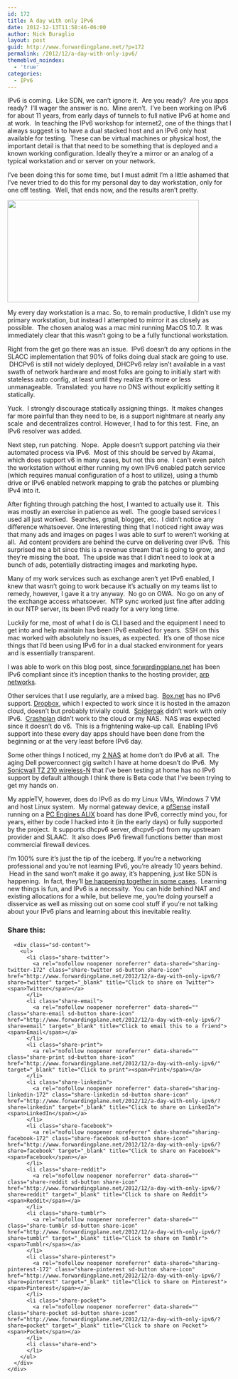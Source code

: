 ```yaml
---
id: 172
title: A day with only IPv6
date: 2012-12-13T11:58:46-06:00
author: Nick Buraglio
layout: post
guid: http://www.forwardingplane.net/?p=172
permalink: /2012/12/a-day-with-only-ipv6/
themeblvd_noindex:
  - 'true'
categories:
  - IPv6
---
```

IPv6 is coming.  Like SDN, we can&#8217;t ignore it.  Are you ready?  Are you apps ready?  I&#8217;ll wager the answer is no.  Mine aren&#8217;t.  I&#8217;ve been working on IPv6 for about 11 years, from early days of tunnels to full native IPv6 at home and at work.  In teaching the IPv6 workshop for internet2, one of the things that I always suggest is to have a dual stacked host and an IPv6 only host available for testing.  These can be virtual machines or physical host, the important detail is that that need to be something that is deployed and a known working configuration. Ideally they&#8217;re a mirror or an analog of a typical workstation and or server on your network.

I&#8217;ve been doing this for some time, but I must admit I&#8217;m a little ashamed that I&#8217;ve never tried to do this for my personal day to day workstation, only for one off testing.  Well, that ends now, and the results aren&#8217;t pretty.

[<img class="aligncenter size-full wp-image-258" title="noipv4" src="http://www.forwardingplane.net/wp-content/uploads/2012/12/noipv42.png" alt="" width="431" height="230" srcset="http://www.forwardingplane.net/wp-content/uploads/2012/12/noipv42.png 431w, http://www.forwardingplane.net/wp-content/uploads/2012/12/noipv42-300x160.png 300w" sizes="(max-width: 431px) 100vw, 431px" />](http://www.forwardingplane.net/wp-content/uploads/2012/12/noipv42.png)

<p style="text-align: center;">
  <p>
    My every day workstation is a mac. So, to remain productive, I didn&#8217;t use my primary workstation, but instead I attempted to mirror it as closely as possible.  The chosen analog was a mac mini running MacOS 10.7.  It was immediately clear that this wasn&#8217;t going to be a fully functional workstation.
  </p>
  
  <p>
    Right from the get go there was an issue.  IPv6 doesn&#8217;t do any options in the SLACC implementation that 90% of folks doing dual stack are going to use.  DHCPv6 is still not widely deployed, DHCPv6 relay isn&#8217;t available in a vast swath of network hardware and most folks are going to initially start with stateless auto config, at least until they realize it&#8217;s more or less unmanageable.  Translated: you have no DNS without explicitly setting it statically.
  </p>
  
  <p>
    Yuck.  I strongly discourage statically assigning things.  It makes changes far more painful than they need to be, is a support nightmare at nearly any scale  and decentralizes control. However, I had to for this test.  Fine, an IPv6 resolver was added.
  </p>
  
  <p>
    Next step, run patching.  Nope.  Apple doesn&#8217;t support patching via their automated process via IPv6.  Most of this should be served by Akamai, which does support v6 in many cases, but not this one.  I can&#8217;t even patch the workstation without either running my own IPv6 enabled patch service (which requires manual configuration of a host to utilize), using a thumb drive or IPv6 enabled network mapping to grab the patches or plumbing IPv4 into it.
  </p>
  
  <p>
    After fighting through patching the host, I wanted to actually use it.  This was mostly an exercise in patience as well.  The google based services I used all just worked.  Searches, gmail, blogger, etc.  I didn&#8217;t notice any difference whatsoever. One interesting thing that I noticed right away was that many ads and images on pages I was able to surf to weren&#8217;t working at all.  Ad content providers are behind the curve on delivering over IPv6.  This surprised me a bit since this is a revenue stream that is going to grow, and they&#8217;re missing the boat.  The upside was that I didn&#8217;t need to look at a bunch of ads, potentially distracting images and marketing hype.
  </p>
  
  <p>
    Many of my work services such as exchange aren&#8217;t yet IPv6 enabled, I knew that wasn&#8217;t going to work because it&#8217;s actually on my teams list to remedy, however, I gave it a try anyway.  No go on OWA.  No go on any of the exchange access whatsoever.  NTP sync worked just fine after adding in our NTP server, its been IPv6 ready for a very long time.
  </p>
  
  <p>
    Luckily for me, most of what I do is CLI based and the equipment I need to get into and help maintain has been IPv6 enabled for years.  SSH on this mac worked with absolutely no issues, as expected.  It&#8217;s one of those nice things that I&#8217;d been using IPv6 for in a dual stacked environment for years and is essentially transparent.
  </p>
  
  <p>
    I was able to work on this blog post, since<a href="http://www.forwardingplane.net"> forwardingplane.net</a> has been IPv6 compliant since it&#8217;s inception thanks to the hosting provider, <a href="http://www.arpnetworks.com">arp networks</a>.
  </p>
  
  <p>
    Other services that I use regularly, are a mixed bag.  <a href="http://www.box.net">Box.net</a> has no IPv6 support. <a href="http://www.dropbox.com">Dropbox</a>, which I expected to work since it is hosted in the amazon cloud, doesn&#8217;t but probably trivially could.  <a href="https://spideroak.com">Spideroak</a> didn&#8217;t work with only IPv6.  <a href="http://www.crashplan.com">Crashplan</a> didn&#8217;t work to the cloud or my NAS.  NAS was expected since it doesn&#8217;t do v6.  This is a frightening wake-up call.  Enabling IPv6 support into these every day apps should have been done from the beginning or at the very least before IPv6 day.
  </p>
  
  <p>
    Some other things I noticed, my <a href="http://www.amazon.com/D-Link-DNS-343-Network-Attached-Enclosure/dp/B0019VSU88">2 NAS</a> at home don&#8217;t do IPv6 at all.  The aging Dell powerconnect gig switch I have at home doesn&#8217;t do IPv6.  My <a href="http://o-www.sonicwall.com/us/en/products/TZ_210.html">Sonicwall TZ 210 wireless-N</a> that I&#8217;ve been testing at home has no IPv6 support by default although I think there is Beta code that I&#8217;ve been trying to get my hands on.
  </p>
  
  <p>
    My appleTV, however, does do IPv6 as do my Linux VMs, Windows 7 VM and host Linux system.  My normal gateway device, a <a href="http://www.pfsense.org">pfSense</a> install running on a <a href="http://pcengines.ch/alix.htm">PC Engines ALIX</a> board has done IPv6, correctly mind you, for years, either by code I hacked into it (in the early days) or fully supported by the project.  It supports dhcpv6 server, dhcpv6-pd from my upstream provider and SLAAC.  It also does IPv6 firewall functions better than most commercial firewall devices.
  </p>
  
  <p>
    I&#8217;m 100% sure it&#8217;s just the tip of the iceberg. If you&#8217;re a networking professional and you&#8217;re not learning IPv6, you&#8217;re already 10 years behind.  Head in the sand won&#8217;t make it go away, it&#8217;s happening, just like SDN is happening.  In fact, they&#8217;ll <a href="http://www.openflow.org/wk/index.php/OpenFlow_1_2_proposal#IPv6_support">be happening together in some cases</a>.  Learning new things is fun, and IPv6 is a necessity.  You can hide behind NAT and existing allocations for a while, but believe me, you&#8217;re doing yourself a disservice as well as missing out on some cool stuff if you&#8217;re not talking about your IPv6 plans and learning about this inevitable reality.
  </p>
  
  <div class="sharedaddy sd-sharing-enabled">
    <div class="robots-nocontent sd-block sd-social sd-social-icon-text sd-sharing">
      <h3 class="sd-title">
        Share this:
      </h3>
      
      <div class="sd-content">
        <ul>
          <li class="share-twitter">
            <a rel="nofollow noopener noreferrer" data-shared="sharing-twitter-172" class="share-twitter sd-button share-icon" href="http://www.forwardingplane.net/2012/12/a-day-with-only-ipv6/?share=twitter" target="_blank" title="Click to share on Twitter"><span>Twitter</span></a>
          </li>
          <li class="share-email">
            <a rel="nofollow noopener noreferrer" data-shared="" class="share-email sd-button share-icon" href="http://www.forwardingplane.net/2012/12/a-day-with-only-ipv6/?share=email" target="_blank" title="Click to email this to a friend"><span>Email</span></a>
          </li>
          <li class="share-print">
            <a rel="nofollow noopener noreferrer" data-shared="" class="share-print sd-button share-icon" href="http://www.forwardingplane.net/2012/12/a-day-with-only-ipv6/" target="_blank" title="Click to print"><span>Print</span></a>
          </li>
          <li class="share-linkedin">
            <a rel="nofollow noopener noreferrer" data-shared="sharing-linkedin-172" class="share-linkedin sd-button share-icon" href="http://www.forwardingplane.net/2012/12/a-day-with-only-ipv6/?share=linkedin" target="_blank" title="Click to share on LinkedIn"><span>LinkedIn</span></a>
          </li>
          <li class="share-facebook">
            <a rel="nofollow noopener noreferrer" data-shared="sharing-facebook-172" class="share-facebook sd-button share-icon" href="http://www.forwardingplane.net/2012/12/a-day-with-only-ipv6/?share=facebook" target="_blank" title="Click to share on Facebook"><span>Facebook</span></a>
          </li>
          <li class="share-reddit">
            <a rel="nofollow noopener noreferrer" data-shared="" class="share-reddit sd-button share-icon" href="http://www.forwardingplane.net/2012/12/a-day-with-only-ipv6/?share=reddit" target="_blank" title="Click to share on Reddit"><span>Reddit</span></a>
          </li>
          <li class="share-tumblr">
            <a rel="nofollow noopener noreferrer" data-shared="" class="share-tumblr sd-button share-icon" href="http://www.forwardingplane.net/2012/12/a-day-with-only-ipv6/?share=tumblr" target="_blank" title="Click to share on Tumblr"><span>Tumblr</span></a>
          </li>
          <li class="share-pinterest">
            <a rel="nofollow noopener noreferrer" data-shared="sharing-pinterest-172" class="share-pinterest sd-button share-icon" href="http://www.forwardingplane.net/2012/12/a-day-with-only-ipv6/?share=pinterest" target="_blank" title="Click to share on Pinterest"><span>Pinterest</span></a>
          </li>
          <li class="share-pocket">
            <a rel="nofollow noopener noreferrer" data-shared="" class="share-pocket sd-button share-icon" href="http://www.forwardingplane.net/2012/12/a-day-with-only-ipv6/?share=pocket" target="_blank" title="Click to share on Pocket"><span>Pocket</span></a>
          </li>
          <li class="share-end">
          </li>
        </ul>
      </div>
    </div>
  </div>